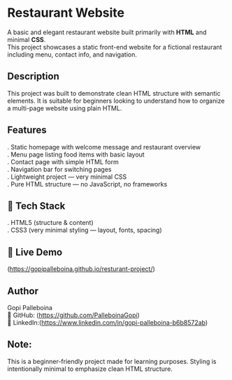 #  Restaurant Website

A basic and elegant restaurant website built primarily with **HTML** and minimal **CSS**.  
This project showcases a static front-end website for a fictional restaurant including menu, contact info, and navigation.



##  Description

This project was built to demonstrate clean HTML structure with semantic elements. It is suitable for beginners looking to understand how to organize a multi-page website using plain HTML.



##  Features

. Static homepage with welcome message and restaurant overview  
. Menu page listing food items with basic layout  
. Contact page with simple HTML form  
. Navigation bar for switching pages  
. Lightweight project — very minimal CSS  
. Pure HTML structure — no JavaScript, no frameworks



## 🧱 Tech Stack

. HTML5 (structure & content)  
. CSS3 (very minimal styling — layout, fonts, spacing)



## 🔗 Live Demo

(https://gopipalleboina.github.io/resturant-project/)

## Author

Gopi Palleboina  
🔗 GitHub: (https://github.com/PalleboinaGopi)  
🔗 LinkedIn:(https://www.linkedin.com/in/gopi-palleboina-b6b8572ab)

## Note:

This is a beginner-friendly project made for learning purposes. Styling is intentionally minimal to emphasize clean HTML structure.

